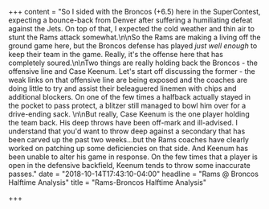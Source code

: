 +++
content = "So I sided with the Broncos (+6.5) here in the SuperContest, expecting a bounce-back from Denver after suffering a humiliating defeat against the Jets. On top of that, I expected the cold weather and thin air to stunt the Rams attack somewhat.\n\nSo the Rams are making a living off the ground game here, but the Broncos defense has played _just_ _well enough_ to keep their team in the game. Really, it's the offense here that has completely soured.\n\nTwo things are really holding back the Broncos - the offensive line and Case Keenum. Let's start off discussing the former - the weak links on that offensive line are being exposed and the coaches are doing little to try and assist their beleaguered linemen with chips and additional blockers. On one of the few times a halfback actually stayed in the pocket to pass protect, a blitzer still managed to bowl him over for a drive-ending sack. \n\nBut really, Case Keenum is the one player holding the team back. His deep throws have been off-mark and ill-advised. I understand that you'd want to throw deep against a secondary that has been carved up the past two weeks...but the Rams coaches have clearly worked on patching up some deficiencies on that side. And Keenum has been unable to alter his game in response. On the few times that a player is open in the defensive backfield, Keenum tends to throw some inaccurate passes."
date = "2018-10-14T17:43:10-04:00"
headline = "Rams @ Broncos Halftime Analysis"
title = "Rams-Broncos Halftime Analysis"

+++
